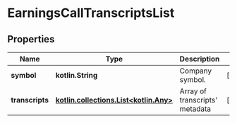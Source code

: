 
# EarningsCallTranscriptsList

## Properties
Name | Type | Description | Notes
------------ | ------------- | ------------- | -------------
**symbol** | **kotlin.String** | Company symbol. |  [optional]
**transcripts** | [**kotlin.collections.List&lt;kotlin.Any&gt;**](kotlin.Any.md) | Array of transcripts&#39; metadata |  [optional]




